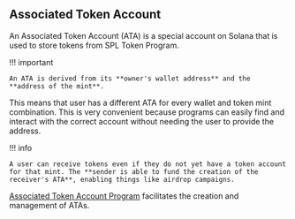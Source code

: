 ## Associated Token Account

An Associated Token Account (ATA) is a special account on Solana that is used to store tokens from SPL Token Program.

!!! important

    An ATA is derived from its **owner's wallet address** and the **address of the mint**.

This means that user has a different ATA for every wallet and token mint combination. This is very convenient because programs can easily find and interact with the correct account without needing the user to provide the address.

!!! info

    A user can receive tokens even if they do not yet have a token account for that mint. The **sender is able to fund the creation of the receiver's ATA**, enabling things like airdrop campaigns.

[Associated Token Account Program](https://spl.solana.com/associated-token-account) facilitates the creation and management of ATAs.
